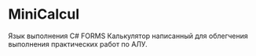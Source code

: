 # MiniCalcul
Язык выполнения C# FORMS
Калькулятор написанный для облегчения выполнения практических работ по АЛУ.
